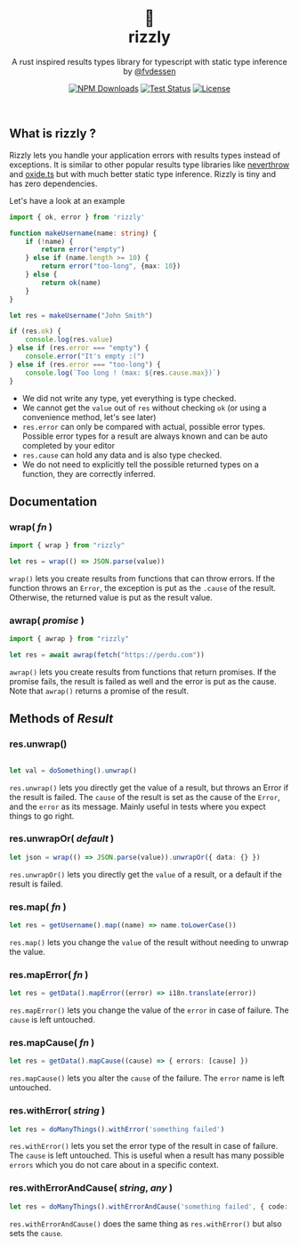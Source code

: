 <div align="center">
    <h1 align="center">🐻<br/>rizzly</h1>
    <p align="center">
        A rust inspired results types library for typescript with
        static type inference
        <br/>
        by <a href="https://x.com/fvdessen">@fvdessen</a>
    </p>
    <p align="center">
        <a href="https://www.npmjs.com/package/rizzly" rel="nofollow"><img src="https://img.shields.io/npm/dm/rizzly" alt="NPM Downloads"></a>
        <a href="https://github.com/fvdsn/rizzly/actions/workflows/test.yml" rel="nofollow"><img src="https://github.com/fvdsn/rizzly/actions/workflows/test.yml/badge.svg" alt="Test Status"></a>
        <a href="https://opensource.org/licenses/MIT" rel="nofollow"><img src="https://img.shields.io/github/license/fvdsn/rizzly" alt="License"></a>
    </p>
</div>
<br/>

## What is rizzly ?

Rizzly lets you handle your application errors with results types instead of exceptions. It is similar to
other popular results type libraries like <a href="https://github.com/supermacro/neverthrow">neverthrow</a> and <a href="https://github.com/traverse1984/oxide.ts">oxide.ts</a> but with much better static type inference. Rizzly is tiny and has zero dependencies.

Let's have a look at an example

```ts
import { ok, error } from 'rizzly'

function makeUsername(name: string) {
    if (!name) {
        return error("empty")
    } else if (name.length >= 10) {
        return error("too-long", {max: 10})
    } else {
        return ok(name)
    }
}

let res = makeUsername("John Smith")

if (res.ok) {
    console.log(res.value)
} else if (res.error === "empty") {
    console.error("It's empty :(")
} else if (res.error === "too-long") {
    console.log(`Too long ! (max: ${res.cause.max})`)
}
```
- We did not write any type, yet everything is type checked.
- We cannot get the `value` out of `res` without checking `ok` (or using a convenience method, let's see later)
- `res.error` can only be compared with actual, possible error types. Possible error types for a result are always known and can be auto completed by your editor
- `res.cause` can hold any data and is also type checked.
- We do not need to explicitly tell the possible returned types on a function, they are correctly inferred.

## Documentation

### wrap( _fn_ )

```ts
import { wrap } from "rizzly"

let res = wrap(() => JSON.parse(value))
```

`wrap()` lets you create results from functions that can throw errors. If the function throws an `Error`, the exception is put as the `.cause`
of the result. Otherwise, the returned value is put as the result value.

### awrap( _promise_ )

```ts
import { awrap } from "rizzly"

let res = await awrap(fetch("https://perdu.com"))
```

`awrap()` lets you create results from functions that return promises. If the promise fails, the result is failed as well and the error is put as the cause. Note that `awrap()` returns a promise of the result.

## Methods of _Result_

### res.unwrap()

```ts

let val = doSomething().unwrap()
```
`res.unwrap()` lets you directly get the value of a result, but throws an Error if the result is failed. The `cause` of the result is set as the cause of the `Error`, and the `error` as its message. Mainly useful in tests where you expect things to go right.

### res.unwrapOr( _default_ )

```ts
let json = wrap(() => JSON.parse(value)).unwrapOr({ data: {} })
```
`res.unwrapOr()` lets you directly get the `value` of a result, or a default if the result is failed.

### res.map( _fn_ )

```ts
let res = getUsername().map((name) => name.toLowerCase())
```

`res.map()` lets you change the `value` of the result without needing to unwrap the value.

### res.mapError( _fn_ )

```ts
let res = getData().mapError((error) => i18n.translate(error))
```
`res.mapError()` lets you change the value of the `error` in case of failure. The `cause` is left untouched.

### res.mapCause( _fn_ )

```ts
let res = getData().mapCause((cause) => { errors: [cause] })
```
`res.mapCause()` lets you alter the `cause` of the failure. The `error` name is left untouched.

### res.withError( _string_ )

```ts
let res = doManyThings().withError('something failed')
```
`res.withError()` lets you set the error type of the result in case of failure. The `cause` is left untouched. This is useful when a
result has many possible `errors` which you do not care about in a specific context.

### res.withErrorAndCause( _string_, _any_ )

```ts
let res = doManyThings().withErrorAndCause('something failed', { code: `ERR48321` })
```

`res.withErrorAndCause()` does the same thing as `res.withError()` but also sets the `cause`.
